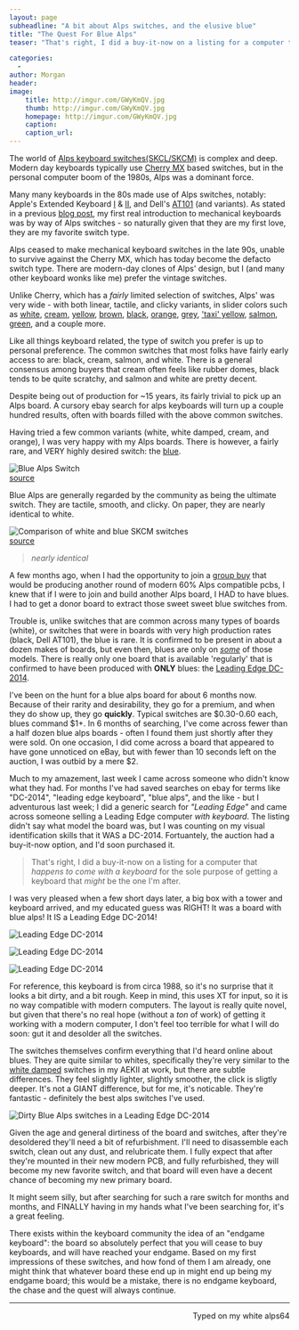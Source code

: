 ```yaml
---
layout: page
subheadline: "A bit about Alps switches, and the elusive blue"
title: "The Quest For Blue Alps"
teaser: "That's right, I did a buy-it-now on a listing for a computer that _happens to come with a keyboard_ for the sole purpose of getting a keyboard that _might_ be the one I'm after."

categories:
  -
author: Morgan
header: 
image:
    title: http://imgur.com/GWyKmQV.jpg
    thumb: http://imgur.com/GWyKmQV.jpg
    homepage: http://imgur.com/GWyKmQV.jpg
    caption:
    caption_url:
---
```


The world of [Alps keyboard switches(SKCL/SKCM)](http://deskthority.net/wiki/Alps_SKCL/SKCM_series) is complex and deep. Modern day keyboards typically use [Cherry MX](http://deskthority.net/wiki/Cherry_MX) based switches, but in the personal computer boom of the 1980s, Alps was a dominant force.

Many many keyboards in the 80s made use of Alps switches, notably: Apple's Extended Keyboard [I](http://deskthority.net/wiki/Apple_Extended_Keyboard) & [II](http://deskthority.net/wiki/Apple_Extended_Keyboard_II), and Dell's [AT101](http://deskthority.net/wiki/Dell_AT101) (and variants). As stated in a previous [blog post](/posts/2015-12-12-2-On-Becoming-A-Keyboard-Wonk.md), my first real introduction to mechanical keyboards was by way of Alps switches - so naturally given that they are my first love, they are my favorite switch type.

Alps ceased to make mechanical keyboard switches in the late 90s, unable to survive against the Cherry MX, which has today become the defacto switch type. There are modern-day clones of Alps' design, but I (and many other keyboard wonks like me) prefer the vintage switches.

Unlike Cherry, which has a _fairly_ limited selection of switches, Alps' was very wide - with both linear, tactile, and clicky variants, in slider colors such as [white](http://deskthority.net/wiki/Alps_SKCM_White), [cream](http://deskthority.net/wiki/Alps_SKCM_Cream_Damped), [yellow](http://deskthority.net/wiki/Alps_SKCL_Yellow), [brown](http://deskthority.net/wiki/Alps_SKCM_Brown), [black](http://deskthority.net/wiki/Alps_SKCM_Black), [orange](http://deskthority.net/wiki/Alps_SKCM_Orange), [grey](http://deskthority.net/wiki/Alps_SKCL_Grey), ['taxi' yellow](http://deskthority.net/wiki/Alps_SKCM_Amber), [salmon](http://deskthority.net/wiki/Alps_SKCM_Salmon), [green](http://deskthority.net/wiki/Alps_SKCL_Green), and a couple more.

Like all things keyboard related, the type of switch you prefer is up to personal preference. The common switches that most folks have fairly early access to are: black, cream, salmon, and white. There is a general consensus among buyers that cream often feels like rubber domes, black tends to be quite scratchy, and salmon and white are pretty decent.

Despite being out of production for ~15 years, its fairly trivial to pick up an Alps board. A cursory ebay search for alps keyboards will turn up a couple hundred results, often with boards filled with the above common switches.

Having tried a few common variants (white, white damped, cream, and orange), I was very happy with my Alps boards. There is however, a fairly rare, and VERY highly desired switch: the [blue](http://deskthority.net/wiki/Alps_SKCM_Blue).

![Blue Alps Switch](http://imgur.com/B12gUH7.jpg)  
[source](http://sandy55.fc2web.com/keyboard/acer_kb101a.html)

Blue Alps are generally regarded by the community as being the ultimate switch. They are tactile, smooth, and clicky. On paper, they are nearly identical to white.

![Comparison of white and blue SKCM switches](http://imgur.com/wA1uIV2.jpg)  
[source](http://deskthority.net/wiki/File:Alps_SKCMAF_and_SKCMAG_specifications.jpg)

> _nearly identical_

A few months ago, when I had the opportunity to join a [group buy](https://geekhack.org/index.php?topic=75491.0) that would be producing another round of modern 60% Alps compatible pcbs, I knew that if I were to join and build another Alps board, I HAD to have blues. I had to get a donor board to extract those sweet sweet blue switches from.

Trouble is, unlike switches that are common across many types of boards (white), or switches that were in boards with very high production rates (black, Dell AT101), the blue is rare. It is confirmed to be present in about a dozen makes of boards, but even then, blues are only on [_some_](http://deskthority.net/wiki/Alps_SKCM_Blue#Keyboards) of those models. There is really only one board that is available 'regularly' that is confirmed to have been produced with **ONLY** blues: the [Leading Edge DC-2014](http://deskthority.net/wiki/Leading_Edge_DC-2014).

I've been on the hunt for a blue alps board for about 6 months now. Because of their rarity and desirability, they go for a premium, and when they do show up, they go **quickly**. Typical switches are $0.30-0.60 each, blues command $1+. In 6 months of searching, I've come across fewer than a half dozen blue alps boards - often I found them just shortly after they were sold. On one occasion, I did come across a board that appeared to have gone unnoticed on eBay, but with fewer than 10 seconds left on the auction, I was outbid by a mere $2.

Much to my amazement, last week I came across someone who didn't know what they had. For months I've had saved searches on ebay for terms like "DC-2014", "leading edge keyboard", "blue alps", and the like - but I adventurous last week; I did a generic search for _"Leading Edge"_ and came across someone selling a Leading Edge computer _with keyboard_. The listing didn't say what model the board was, but I was counting on my visual identification skills that it WAS a DC-2014. Fortuantely, the auction had a buy-it-now option, and I'd soon purchased it.

> That's right, I did a buy-it-now on a listing for a computer that _happens to come with a keyboard_ for the sole purpose of getting a keyboard that _might_ be the one I'm after.

I was very pleased when a few short days later, a big box with a tower and keyboard arrived, and my educated guess was RIGHT! It was a board with blue alps! It IS a Leading Edge DC-2014!

![Leading Edge DC-2014](http://imgur.com/dDQEHea.jpg)

![Leading Edge DC-2014](http://imgur.com/yMjL8AB.jpg)

![Leading Edge DC-2014](http://imgur.com/int4rR7.jpg)

For reference, this keyboard is from circa 1988, so it's no surprise that it looks a bit dirty, and a bit rough. Keep in mind, this uses XT for input, so it is no way compatible with modern computers. The layout is really quite novel, but given that there's no real hope (without a _ton_ of work) of getting it working with a modern computer, I don't feel too terrible for what I will do soon: gut it and desolder all the switches.

The switches themselves confirm everything that I'd heard online about blues. They are quite similar to whites, specifically they're very similar to the [white damped](http://deskthority.net/wiki/Alps_SKCM_White_Damped) switches in my AEKII at work, but there are subtle differences. They feel slightly lighter, slightly smoother, the click is sligtly deeper. It's not a GIANT difference, but for me, it's noticable. They're fantastic - definitely the best alps switches I've used.

![Dirty Blue Alps switches in a Leading Edge DC-2014](http://imgur.com/EcxeBD5.jpg)

Given the age and general dirtiness of the board and switches, after they're desoldered they'll need a bit of refurbishment. I'll need to disassemble each switch, clean out any dust, and relubricate them. I fully expect that after they're mounted in their new modern PCB, and fully refurbished, they will become my new favorite switch, and that board will even have a decent chance of becoming my new primary board.

It might seem silly, but after searching for such a rare switch for months and months, and FINALLY having in my hands what I've been searching for, it's a great feeling.

There exists within the keyboard community the idea of an "endgame keyboard": the board so absolutely perfect that you will cease to buy keyboards, and will have reached your endgame. Based on my first impressions of these switches, and how fond of them I am already, one might think that whatever board these end up in might end up being my endgame board; this would be a mistake, there is no endgame keyboard, the chase and the quest will always continue.

---
<p align="right">Typed on my white alps64</p>
